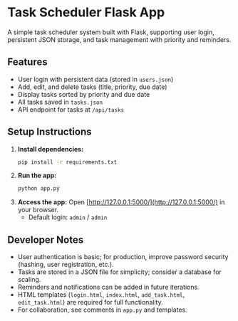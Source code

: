 # Task Scheduler Flask App

A simple task scheduler system built with Flask, supporting user login, persistent JSON storage, and task management with priority and reminders.

## Features
- User login with persistent data (stored in `users.json`)
- Add, edit, and delete tasks (title, priority, due date)
- Display tasks sorted by priority and due date
- All tasks saved in `tasks.json`
- API endpoint for tasks at `/api/tasks`

## Setup Instructions
1. **Install dependencies:**
   ```bash
   pip install -r requirements.txt
   ```
2. **Run the app:**
   ```bash
   python app.py
   ```
3. **Access the app:**
   Open [http://127.0.0.1:5000/](http://127.0.0.1:5000/) in your browser.
   - Default login: `admin` / `admin`

## Developer Notes
- User authentication is basic; for production, improve password security (hashing, user registration, etc.).
- Tasks are stored in a JSON file for simplicity; consider a database for scaling.
- Reminders and notifications can be added in future iterations.
- HTML templates (`login.html`, `index.html`, `add_task.html`, `edit_task.html`) are required for full functionality.
- For collaboration, see comments in `app.py` and templates. 